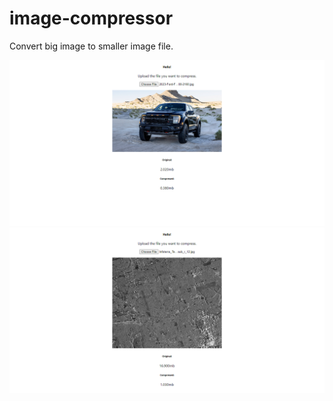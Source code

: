 # image-compressor

Convert big image to smaller image file.

![Screenshot](./public/example.PNG)
![Screenshot2](./public/example2.PNG)